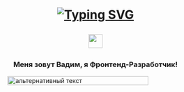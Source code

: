


<h1 align="center">

<!--[![Typing SVG](https://readme-typing-svg.demolab.com?font=Fira+Code&pause=1000&color=14D238&background=3E23FF00&width=435&lines=%D0%9F%D1%80%D0%B8%D0%B2%D0%B5%D1%82%D1%81%D1%82%D0%B2%D1%83%D1%8E+%D0%92%D1%81%D0%B5%D1%85+%D0%B2+%D1%81%D0%B2%D0%BE%D0%B5%D0%BC+%D1%80%D0%B5%D0%BF%D0%BE%D0%B7%D0%B8%D1%82%D0%BE%D1%80%D0%B8%D0%B8;%D0%AF+Frontend-Developer)](https://git.io/typing-svg)-->
<a href="https://git.io/typing-svg"><img src="https://readme-typing-svg.demolab.com?font=Fira+Code&pause=1000&color=14D238&background=3E23FF00&width=435&lines=%D0%9F%D1%80%D0%B8%D0%B2%D0%B5%D1%82%D1%81%D1%82%D0%B2%D1%83%D1%8E+%D0%92%D1%81%D0%B5%D1%85+%D0%B2+%D1%81%D0%B2%D0%BE%D0%B5%D0%BC+%D1%80%D0%B5%D0%BF%D0%BE%D0%B7%D0%B8%D1%82%D0%BE%D1%80%D0%B8%D0%B8;%D0%AF+Frontend-Developer" alt="Typing SVG" /></a>

<img src="https://github.com/blackcater/blackcater/raw/main/images/Hi.gif" height="32"/></h1>

<h3 align="center">Меня зовут Вадим, я Фронтенд-Разработчик!</h3>

<div style="display: flex; justify-content: center;">
<img src="https://camo.githubusercontent.com/f6ceef6182b0f307f57a53dce6d6f1e5821019109609bbcdf4b776e912949503/68747470733a2f2f6d656469612e74656e6f722e636f6d2f714a35657656732d5f755541414141432f636f64696e672e676966" alt="альтернативный текст" style="width: 80%;" align="center">
</div>


<!--
**stefaniafrolovafrolov/stefaniafrolovafrolov** is a ✨ _special_ ✨ repository because its `README.md` (this file) appears on your GitHub profile.

Here are some ideas to get you started:

- 🔭 I’m currently working on ...
- 🌱 I’m currently learning ...
- 👯 I’m looking to collaborate on ...
- 🤔 I’m looking for help with ...
- 💬 Ask me about ...
- 📫 How to reach me: ...
- 😄 Pronouns: ...
- ⚡ Fun fact: ...
-->
